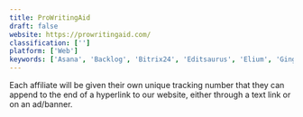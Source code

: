 ```yaml
---
title: ProWritingAid
draft: false 
website: https://prowritingaid.com/
classification: ['']
platform: ['Web']
keywords: ['Asana', 'Backlog', 'Bitrix24', 'Editsaurus', 'Elium', 'Ginger', 'Grammarly', 'Huddle', 'Jira', 'Ludwig.guru', 'Samepage', 'Slick Write', 'Weekdone', 'Wimi', 'Workboard', 'Workpuls', 'Writefull', 'productboard', 'todo.vu']
---
```

Each affiliate will be given their own unique tracking number that they can append to the end of a hyperlink to our website, either through a text link or on an ad/banner.